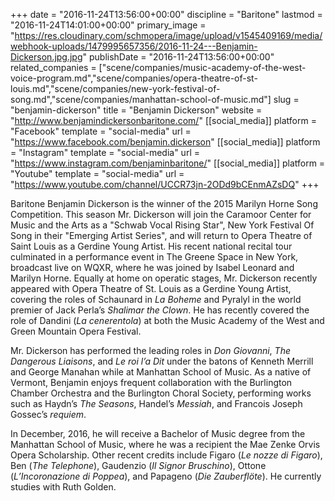 +++
date = "2016-11-24T13:56:00+00:00"
discipline = "Baritone"
lastmod = "2016-11-24T14:01:00+00:00"
primary_image = "https://res.cloudinary.com/schmopera/image/upload/v1545409169/media/webhook-uploads/1479995657356/2016-11-24---Benjamin-Dickerson.jpg.jpg"
publishDate = "2016-11-24T13:56:00+00:00"
related_companies = ["scene/companies/music-academy-of-the-west-voice-program.md","scene/companies/opera-theatre-of-st-louis.md","scene/companies/new-york-festival-of-song.md","scene/companies/manhattan-school-of-music.md"]
slug = "benjamin-dickerson"
title = "Benjamin Dickerson"
website = "http://www.benjamindickersonbaritone.com/"
[[social_media]]
platform = "Facebook"
template = "social-media"
url = "https://www.facebook.com/benjamin.dickerson"
[[social_media]]
platform = "Instagram"
template = "social-media"
url = "https://www.instagram.com/benjaminbaritone/"
[[social_media]]
platform = "Youtube"
template = "social-media"
url = "https://www.youtube.com/channel/UCCR73jn-2ODd9bCEnmAZsDQ"
+++

Baritone Benjamin Dickerson is the winner of the 2015 Marilyn Horne Song Competition. This season Mr. Dickerson will join the Caramoor Center for Music and the Arts as a "Schwab Vocal Rising Star", New York Festival Of Song in their "Emerging Artist Series", and will return to Opera Theatre of Saint Louis as a Gerdine Young Artist. His recent national recital tour culminated in a performance event in The Greene Space in New York, broadcast live on WQXR, where he was joined by Isabel Leonard and Marilyn Horne. Equally at home on operatic stages, Mr. Dickerson recently appeared with Opera Theatre of St. Louis as a Gerdine Young Artist, covering the roles of Schaunard in *La Boheme* and Pyralyl in the world premier of Jack Perla’s *Shalimar the Clown*. He has recently covered the role of Dandini (*La cenerentola*) at both the Music Academy of the West and Green Mountain Opera Festival.

Mr. Dickerson has performed the leading roles in *Don Giovanni*, *The Dangerous Liaisons*, and *Le roi l’a Dit* under the batons of Kenneth Merrill and George Manahan while at Manhattan School of Music. As a native of Vermont, Benjamin enjoys frequent collaboration with the Burlington Chamber Orchestra and the Burlington Choral Society, performing works such as Haydn’s *The Seasons*, Handel’s *Messiah*, and Francois Joseph Gossec’s *requiem*.

In December, 2016, he will receive a Bachelor of Music degree from the Manhattan School of Music, where he was a recipient the Mae Zenke Orvis Opera Scholarship. Other recent credits include Figaro (*Le nozze di Figaro*), Ben (*The Telephone*), Gaudenzio (*Il Signor Bruschino*), Ottone (*L’Incoronazione di Poppea*), and Papageno (*Die Zauberflöte*). He currently studies with Ruth Golden.
